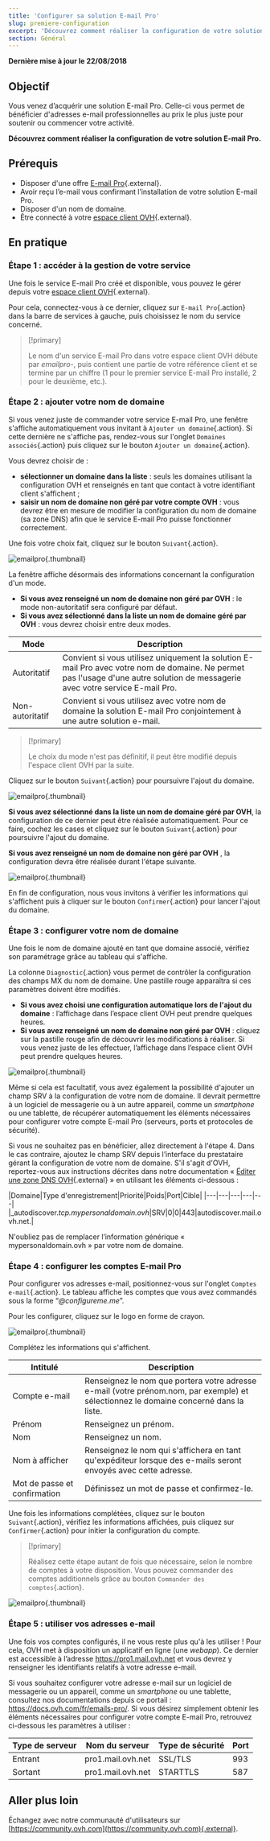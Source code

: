 ```yaml
---
title: 'Configurer sa solution E-mail Pro'
slug: premiere-configuration
excerpt: 'Découvrez comment réaliser la configuration de votre solution E-mail Pro'
section: Général
---
```


**Dernière mise à jour le 22/08/2018**

## Objectif

Vous venez d’acquérir une solution E-mail Pro. Celle-ci vous permet de bénéficier d'adresses e-mail professionnelles au prix le plus juste pour soutenir ou commencer votre activité.

**Découvrez comment réaliser la configuration de votre solution E-mail Pro.**

## Prérequis

- Disposer d'une offre [E-mail Pro](https://www.ovh.com/fr/emails/email-pro/){.external}.
- Avoir reçu l’e-mail vous confirmant l’installation de votre solution E-mail Pro.
- Disposer d'un nom de domaine.
- Être connecté à votre [espace client OVH](https://www.ovh.com/auth/?action=gotomanager){.external}.

## En pratique

### Étape 1 : accéder à la gestion de votre service

Une fois le service E-mail Pro créé et disponible, vous pouvez le gérer depuis votre [espace client OVH](https://www.ovh.com/auth/?action=gotomanager){.external}.

Pour cela, connectez-vous à ce dernier, cliquez sur `E-mail Pro`{.action} dans la barre de services à gauche, puis choisissez le nom du service concerné.

> [!primary]
>
> Le nom d'un service E-mail Pro dans votre espace client OVH débute par *emailpro-*, puis contient une partie de votre référence client et se termine par un chiffre (1 pour le premier service E-mail Pro installé, 2 pour le deuxième, etc.).
>

### Étape 2 : ajouter votre nom de domaine

Si vous venez juste de commander votre service E-mail Pro, une fenêtre s'affiche automatiquement vous invitant à `Ajouter un domaine`{.action}. Si cette dernière ne s'affiche pas, rendez-vous sur l'onglet `Domaines associés`{.action} puis cliquez sur le bouton `Ajouter un domaine`{.action}.

Vous devrez choisir de :

- **sélectionner un domaine dans la liste** : seuls les domaines utilisant la configuration OVH et renseignés en tant que contact à votre identifiant client s'affichent ;
- **saisir un nom de domaine non géré par votre compte OVH** : vous devrez être en mesure de modifier la configuration du nom de domaine (sa zone DNS) afin que le service E-mail Pro puisse fonctionner correctement.

Une fois votre choix fait, cliquez sur le bouton `Suivant`{.action}.

![emailpro](images/first_config_email_pro_add_domain.png){.thumbnail}

La fenêtre affiche désormais des informations concernant la configuration d'un mode.

- **Si vous avez renseigné un nom de domaine non géré par OVH** : le mode non-autoritatif sera configuré par défaut.
- **Si vous avez sélectionné dans la liste un nom de domaine géré par OVH** : vous devrez choisir entre deux modes.

|Mode|Description|
|---|---|
|Autoritatif|Convient si vous utilisez uniquement la solution E-mail Pro avec votre nom de domaine. Ne permet pas l'usage d'une autre solution de messagerie avec votre service E-mail Pro.|
|Non-autoritatif|Convient si vous utilisez avec votre nom de domaine la solution E-mail Pro conjointement à une autre solution e-mail.| 

> [!primary]
>
> Le choix du mode n'est pas définitif, il peut être modifié depuis l'espace client OVH par la suite.
>

Cliquez sur le bouton `Suivant`{.action} pour poursuivre l'ajout du domaine.

![emailpro](images/first_config_email_pro_add_domain_step2.png){.thumbnail}

**Si vous avez sélectionné dans la liste un nom de domaine géré par OVH**, la configuration de ce dernier peut être réalisée automatiquement. Pour ce faire, cochez les cases et cliquez sur le bouton `Suivant`{.action} pour poursuivre l'ajout du domaine.

**Si vous avez renseigné un nom de domaine non géré par OVH** , la configuration devra être réalisée durant l'étape suivante.

![emailpro](images/first_config_email_pro_add_domain_step3.png){.thumbnail}

En fin de configuration, nous vous invitons à vérifier les informations qui s'affichent puis à cliquer sur le bouton `Confirmer`{.action} pour lancer l'ajout du domaine.

### Étape 3 : configurer votre nom de domaine

Une fois le nom de domaine ajouté en tant que domaine associé, vérifiez son paramétrage grâce au tableau qui s'affiche.

La colonne `Diagnostic`{.action} vous permet de contrôler la configuration des champs MX du nom de domaine. Une pastille rouge apparaîtra si ces paramètres doivent être modifiés.

- **Si vous avez choisi une configuration automatique lors de l'ajout du domaine** : l’affichage dans l’espace client OVH peut prendre quelques heures.
- **Si vous avez renseigné un nom de domaine non géré par OVH** : cliquez sur la pastille rouge afin de découvrir les modifications à réaliser. Si vous venez juste de les effectuer, l’affichage dans l’espace client OVH peut prendre quelques heures.

![emailpro](images/first_config_email_pro_configure_domain.png){.thumbnail}

Même si cela est facultatif, vous avez également la possibilité d'ajouter un champ SRV à la configuration de votre nom de domaine. Il devrait permettre à un logiciel de messagerie ou à un autre appareil, comme un _smartphone_ ou une tablette, de récupérer automatiquement les éléments nécessaires pour configurer votre compte E-mail Pro (serveurs, ports et protocoles de sécurité).

Si vous ne souhaitez pas en bénéficier, allez directement à l'étape 4. Dans le cas contraire, ajoutez le champ SRV depuis l’interface du prestataire gérant la configuration de votre nom de domaine. S'il s'agit d'OVH, reportez-vous aux instructions décrites dans notre documentation « [Éditer une zone DNS OVH](https://docs.ovh.com/fr/domains/editer-ma-zone-dns/){.external} » en utilisant les éléments ci-dessous :

|Domaine|Type d'enregistrement|Priorité|Poids|Port|Cible|
|---|---|---|---|---|
|_autodiscover._tcp.*mypersonaldomain.ovh*_|SRV|0|0|443|autodiscover.mail.ovh.net.|

N'oubliez pas de remplacer l’information générique « mypersonaldomain.ovh » par votre nom de domaine.

### Étape 4 : configurer les comptes E-mail Pro

Pour configurer vos adresses e-mail, positionnez-vous sur l'onglet `Comptes e-mail`{.action}. Le tableau affiche les comptes que vous avez commandés sous la forme “*@configureme.me*”.

Pour les configurer, cliquez sur le logo en forme de crayon.

![emailpro](images/first_config_email_pro_configure_email_accounts.png){.thumbnail}

Complétez les informations qui s'affichent.

|Intitulé|Description|
|---|---|
|Compte e-mail|Renseignez le nom que portera votre adresse e-mail (votre prénom.nom, par exemple) et sélectionnez le domaine concerné dans la liste.|
|Prénom|Renseignez un prénom.|
|Nom|Renseignez un nom.|
|Nom à afficher|Renseignez le nom qui s'affichera en tant qu'expéditeur lorsque des e-mails seront envoyés avec cette adresse.|
|Mot de passe et confirmation|Définissez un mot de passe et confirmez-le.| 

Une fois les informations complétées, cliquez sur le bouton `Suivant`{.action}, vérifiez les informations affichées, puis cliquez sur `Confirmer`{.action} pour initier la configuration du compte.

> [!primary]
>
> Réalisez cette étape autant de fois que nécessaire, selon le nombre de comptes à votre disposition. Vous pouvez commander des comptes additionnels grâce au bouton `Commander des comptes`{.action}.
>

![emailpro](images/first_config_email_pro_configure_email_accounts_step2.png){.thumbnail}

### Étape 5 : utiliser vos adresses e-mail

Une fois vos comptes configurés, il ne vous reste plus qu'à les utiliser ! Pour cela, OVH met à disposition un applicatif en ligne (une *webapp*). Ce dernier est accessible à l’adresse <https://pro1.mail.ovh.net> et vous devrez y renseigner les identifiants relatifs à votre adresse e-mail.

Si vous souhaitez configurer votre adresse e-mail sur un logiciel de messagerie ou un appareil, comme un _smartphone_ ou une tablette, consultez nos documentations depuis ce portail : <https://docs.ovh.com/fr/emails-pro/>. Si vous désirez simplement obtenir les éléments nécessaires pour configurer votre compte E-mail Pro, retrouvez ci-dessous les paramètres à utiliser :

|Type de serveur|Nom du serveur|Type de sécurité|Port|
|---|---|---|---|
|Entrant|pro1.mail.ovh.net|SSL/TLS|993|
|Sortant|pro1.mail.ovh.net|STARTTLS|587|

## Aller plus loin

Échangez avec notre communauté d'utilisateurs sur [https://community.ovh.com](https://community.ovh.com){.external}.